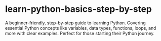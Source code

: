 # learn-python-basics-step-by-step
A beginner-friendly, step-by-step guide to learning Python. Covering essential Python concepts like variables, data types, functions, loops, and more with clear examples. Perfect for those starting their Python journey.
